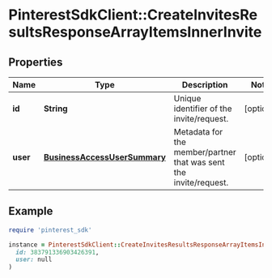 # PinterestSdkClient::CreateInvitesResultsResponseArrayItemsInnerInvite

## Properties

| Name | Type | Description | Notes |
| ---- | ---- | ----------- | ----- |
| **id** | **String** | Unique identifier of the invite/request. | [optional] |
| **user** | [**BusinessAccessUserSummary**](BusinessAccessUserSummary.md) | Metadata for the member/partner that was sent the invite/request. | [optional] |

## Example

```ruby
require 'pinterest_sdk'

instance = PinterestSdkClient::CreateInvitesResultsResponseArrayItemsInnerInvite.new(
  id: 383791336903426391,
  user: null
)
```

